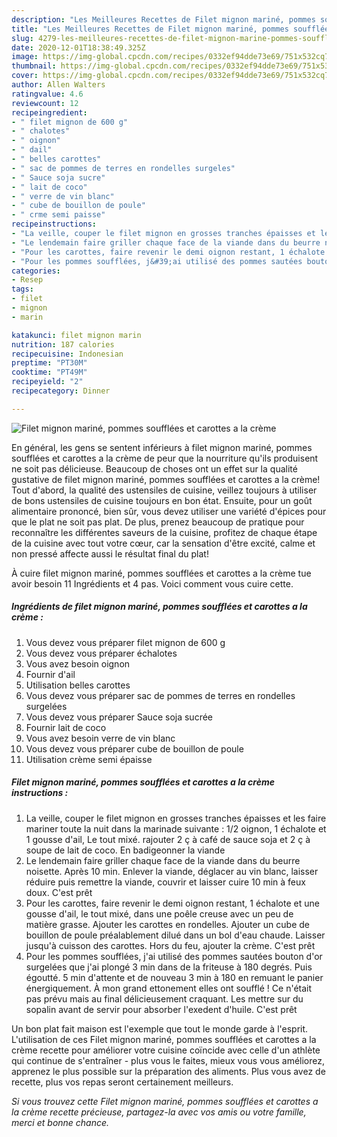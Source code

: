 ```yaml
---
description: "Les Meilleures Recettes de Filet mignon mariné, pommes soufflées et carottes a la crème"
title: "Les Meilleures Recettes de Filet mignon mariné, pommes soufflées et carottes a la crème"
slug: 4279-les-meilleures-recettes-de-filet-mignon-marine-pommes-soufflees-et-carottes-a-la-creme
date: 2020-12-01T18:38:49.325Z
image: https://img-global.cpcdn.com/recipes/0332ef94dde73e69/751x532cq70/filet-mignon-marine-pommes-soufflees-et-carottes-a-la-creme-photo-principale-de-la-recette.jpg
thumbnail: https://img-global.cpcdn.com/recipes/0332ef94dde73e69/751x532cq70/filet-mignon-marine-pommes-soufflees-et-carottes-a-la-creme-photo-principale-de-la-recette.jpg
cover: https://img-global.cpcdn.com/recipes/0332ef94dde73e69/751x532cq70/filet-mignon-marine-pommes-soufflees-et-carottes-a-la-creme-photo-principale-de-la-recette.jpg
author: Allen Walters
ratingvalue: 4.6
reviewcount: 12
recipeingredient:
- " filet mignon de 600 g"
- " chalotes"
- " oignon"
- " dail"
- " belles carottes"
- " sac de pommes de terres en rondelles surgeles"
- " Sauce soja sucre"
- " lait de coco"
- " verre de vin blanc"
- " cube de bouillon de poule"
- " crme semi paisse"
recipeinstructions:
- "La veille, couper le filet mignon en grosses tranches épaisses et les faire mariner toute la nuit dans la marinade suivante : 1/2 oignon, 1 échalote et 1 gousse d&#39;ail, Le tout mixé. rajouter 2 ç à café de sauce soja et 2 ç à soupe de lait de coco. En badigeonner la viande"
- "Le lendemain faire griller chaque face de la viande dans du beurre noisette. Après 10 min. Enlever la viande, déglacer au vin blanc, laisser réduire puis remettre la viande, couvrir et laisser cuire 10 min à feux doux. C&#39;est prêt"
- "Pour les carottes, faire revenir le demi oignon restant, 1 échalote et une gousse d&#39;ail, le tout mixé, dans une poêle creuse avec un peu de matière grasse. Ajouter les carottes en rondelles. Ajouter un cube de bouillon de poule préalablement dilué dans un bol d&#39;eau chaude. Laisser jusqu&#39;à cuisson des carottes. Hors du feu, ajouter la crème. C&#39;est prêt"
- "Pour les pommes soufflées, j&#39;ai utilisé des pommes sautées bouton d&#39;or surgelées que j&#39;ai plongé 3 min dans de la friteuse à 180 degrés. Puis égoutté. 5 min d&#39;attente et de nouveau 3 min à 180 en remuant le panier énergiquement. À mon grand ettonement elles ont soufflé ! Ce n&#39;était pas prévu mais au final délicieusement craquant. Les mettre sur du sopalin avant de servir pour absorber l&#39;exedent d&#39;huile. C&#39;est prêt"
categories:
- Resep
tags:
- filet
- mignon
- marin

katakunci: filet mignon marin 
nutrition: 187 calories
recipecuisine: Indonesian
preptime: "PT30M"
cooktime: "PT49M"
recipeyield: "2"
recipecategory: Dinner

---
```



![Filet mignon mariné, pommes soufflées et carottes a la crème](https://img-global.cpcdn.com/recipes/0332ef94dde73e69/751x532cq70/filet-mignon-marine-pommes-soufflees-et-carottes-a-la-creme-photo-principale-de-la-recette.jpg)

En général, les gens se sentent inférieurs à filet mignon mariné, pommes soufflées et carottes a la crème de peur que la nourriture qu'ils produisent ne soit pas délicieuse. Beaucoup de choses ont un effet sur la qualité gustative de filet mignon mariné, pommes soufflées et carottes a la crème! Tout d'abord, la qualité des ustensiles de cuisine, veillez toujours à utiliser de bons ustensiles de cuisine toujours en bon état. Ensuite, pour un goût alimentaire prononcé, bien sûr, vous devez utiliser une variété d'épices pour que le plat ne soit pas plat. De plus, prenez beaucoup de pratique pour reconnaître les différentes saveurs de la cuisine, profitez de chaque étape de la cuisine avec tout votre cœur, car la sensation d'être excité, calme et non pressé affecte aussi le résultat final du plat!

<!--inarticleads1-->

À cuire filet mignon mariné, pommes soufflées et carottes a la crème tue avoir besoin 11 Ingrédients et 4 pas. Voici comment vous cuire cette.

##### Ingrédients de filet mignon mariné, pommes soufflées et carottes a la crème :

1. Vous devez vous préparer  filet mignon de 600 g
1. Vous devez vous préparer  échalotes
1. Vous avez besoin  oignon
1. Fournir  d&#39;ail
1. Utilisation  belles carottes
1. Vous devez vous préparer  sac de pommes de terres en rondelles surgelées
1. Vous devez vous préparer  Sauce soja sucrée
1. Fournir  lait de coco
1. Vous avez besoin  verre de vin blanc
1. Vous devez vous préparer  cube de bouillon de poule
1. Utilisation  crème semi épaisse




<!--inarticleads2-->

##### Filet mignon mariné, pommes soufflées et carottes a la crème instructions :

1. La veille, couper le filet mignon en grosses tranches épaisses et les faire mariner toute la nuit dans la marinade suivante : 1/2 oignon, 1 échalote et 1 gousse d&#39;ail, Le tout mixé. rajouter 2 ç à café de sauce soja et 2 ç à soupe de lait de coco. En badigeonner la viande
1. Le lendemain faire griller chaque face de la viande dans du beurre noisette. Après 10 min. Enlever la viande, déglacer au vin blanc, laisser réduire puis remettre la viande, couvrir et laisser cuire 10 min à feux doux. C&#39;est prêt
1. Pour les carottes, faire revenir le demi oignon restant, 1 échalote et une gousse d&#39;ail, le tout mixé, dans une poêle creuse avec un peu de matière grasse. Ajouter les carottes en rondelles. Ajouter un cube de bouillon de poule préalablement dilué dans un bol d&#39;eau chaude. Laisser jusqu&#39;à cuisson des carottes. Hors du feu, ajouter la crème. C&#39;est prêt
1. Pour les pommes soufflées, j&#39;ai utilisé des pommes sautées bouton d&#39;or surgelées que j&#39;ai plongé 3 min dans de la friteuse à 180 degrés. Puis égoutté. 5 min d&#39;attente et de nouveau 3 min à 180 en remuant le panier énergiquement. À mon grand ettonement elles ont soufflé ! Ce n&#39;était pas prévu mais au final délicieusement craquant. Les mettre sur du sopalin avant de servir pour absorber l&#39;exedent d&#39;huile. C&#39;est prêt




<!--inarticleads1-->

<p>
Un bon plat fait maison est l'exemple que tout le monde garde à l'esprit. L'utilisation de ces Filet mignon mariné, pommes soufflées et carottes a la crème recette pour améliorer votre cuisine coïncide avec celle d'un athlète qui continue de s'entraîner - plus vous le faites, mieux vous vous améliorez, apprenez le plus possible sur la préparation des aliments. Plus vous avez de recette, plus vos repas seront certainement meilleurs.
</p>

<p>
<i>Si vous trouvez cette Filet mignon mariné, pommes soufflées et carottes a la crème recette précieuse, partagez-la avec vos amis ou votre famille, merci et bonne chance.</i>
</p>
